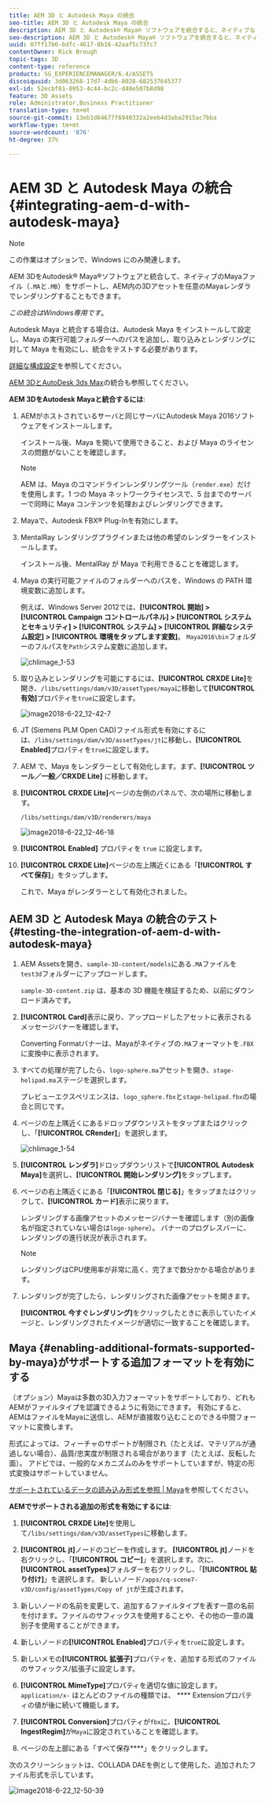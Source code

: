 ```yaml
---
title: AEM 3D と Autodesk Maya の統合
seo-title: AEM 3D と Autodesk Maya の統合
description: AEM 3D と Autodesk® Maya® ソフトウェアを統合すると、ネイティブな Maya ファイル（.MA および .MB）のサポートを有効化し、利用可能な Maya レンダラーを使用して AEM で 3D アセットをレンダリングできます。
seo-description: AEM 3D と Autodesk® Maya® ソフトウェアを統合すると、ネイティブな Maya ファイル（.MA および .MB）のサポートを有効化し、利用可能な Maya レンダラーを使用して AEM で 3D アセットをレンダリングできます。
uuid: 07ff17b6-bdfc-4617-8b16-42aaf5c73fc7
contentOwner: Rick Brough
topic-tags: 3D
content-type: reference
products: SG_EXPERIENCEMANAGER/6.4/ASSETS
discoiquuid: 3d063268-17d7-4db6-8028-682537645377
exl-id: 52ecbf81-0953-4c44-bc2c-d40e507b8d98
feature: 3D Assets
role: Administrator,Business Practitioner
translation-type: tm+mt
source-git-commit: 13eb1d64677f6940332a2eeb4d3aba2915ac7bba
workflow-type: tm+mt
source-wordcount: '876'
ht-degree: 37%

---
```


# AEM 3D と Autodesk Maya の統合 {#integrating-aem-d-with-autodesk-maya}

>[!NOTE]
>
>この作業はオプションで、Windows にのみ関連します。

AEM 3DをAutodesk® Maya®ソフトウェアと統合して、ネイティブのMayaファイル（`.MA`と`.MB`）をサポートし、AEM内の3Dアセットを任意のMayaレンダラでレンダリングすることもできます。

*この統合はWindows専用です*。

Autodesk Maya と統合する場合は、Autodesk Maya をインストールして設定し、Maya の実行可能フォルダーへのパスを追加し、取り込みとレンダリングに対して Maya を有効にし、統合をテストする必要があります。

[詳細な構成設定](advanced-config-3d.md)を参照してください。

[AEM 3DとAutoDesk 3ds Max](integrating-aem-3d-with-autodesk-3ds-max.md)の統合も参照してください。

**AEM 3DをAutodesk Mayaと統合するには**:

1. AEMがホストされているサーバと同じサーバにAutodesk Maya 2016ソフトウェアをインストールします。

   インストール後、Maya を開いて使用できること、および Maya のライセンスの問題がないことを確認します。

   >[!NOTE]
   >
   >AEM は、Maya のコマンドラインレンダリングツール（`render.exe`）だけを使用します。1 つの Maya ネットワークライセンスで、5 台までのサーバーで同時に Maya コンテンツを処理およびレンダリングできます。

1. Mayaで、Autodesk FBX® Plug-Inを有効にします。
1. MentalRay レンダリングプラグインまたは他の希望のレンダラーをインストールします。

   インストール後、MentalRay が Maya で利用できることを確認します。

1. Maya の実行可能ファイルのフォルダーへのパスを、Windows の PATH 環境変数に追加します。

   例えば、Windows Server 2012では、**[!UICONTROL 開始] > [!UICONTROL Campaign コントロールパネル] > [!UICONTROL システムとセキュリティ] > [!UICONTROL システム] > [!UICONTROL 詳細なシステム設定] > [!UICONTROL 環境をタップします変数]**。 `Maya2016\bin`フォルダーのフルパスを`Path`システム変数に追加します。

   ![chlimage_1-53](assets/chlimage_1-53.png)

1. 取り込みとレンダリングを可能にするには、**[!UICONTROL CRXDE Lite]**&#x200B;を開き、`/libs/settings/dam/v3D/assetTypes/maya`に移動して&#x200B;**[!UICONTROL 有効]**&#x200B;プロパティを`true`に設定します。

   ![image2018-6-22_12-42-7](assets/image2018-6-22_12-42-7.png)

1. JT (Siemens PLM Open CAD)ファイル形式を有効にするには、`/libs/settings/dam/v3D/assetTypes/jt`に移動し、**[!UICONTROL Enabled]**&#x200B;プロパティを`true`に設定します。
1. AEM で、Maya をレンダラーとして有効化します。まず、**[!UICONTROL ツール／一般／CRXDE Lite]** に移動します。
1. **[!UICONTROL CRXDE Lite]**&#x200B;ページの左側のパネルで、次の場所に移動します。

   `/libs/settings/dam/v3D/renderers/maya`

   ![image2018-6-22_12-46-18](assets/image2018-6-22_12-46-18.png)

1. **[!UICONTROL Enabled]** プロパティを `true` に設定します。

1. **[!UICONTROL CRXDE Lite]**&#x200B;ページの左上隅近くにある「**[!UICONTROL すべて保存]**」をタップします。

   これで、Maya がレンダラーとして有効化されました。

## AEM 3D と Autodesk Maya の統合のテスト  {#testing-the-integration-of-aem-d-with-autodesk-maya}

1. AEM Assetsを開き、`sample-3D-content/models`にある`.MA`ファイルを`test3d`フォルダーにアップロードします。

   `sample-3D-content.zip` は、基本の 3D 機能を検証するため、以前にダウンロード済みです。 

1. **[!UICONTROL Card]**&#x200B;表示に戻り、アップロードしたアセットに表示されるメッセージバナーを確認します。

   Converting Formatバナーは、Mayaがネイティブの`.MA`フォーマットを`.FBX`に変換中に表示されます。

1. すべての処理が完了したら、`logo-sphere.ma`アセットを開き、`stage-helipad.ma`ステージを選択します。

   プレビューエクスペリエンスは、`logo_sphere.fbx`と`stage-helipad.fbx`の場合と同じです。

1. ページの左上隅近くにあるドロップダウンリストをタップまたはクリックし、「**[!UICONTROL CRender]**」を選択します。

   ![chlimage_1-54](assets/chlimage_1-54.png)

1. **[!UICONTROL レンダラ]**&#x200B;ドロップダウンリストで&#x200B;**[!UICONTROL Autodesk Maya]**&#x200B;を選択し、**[!UICONTROL 開始レンダリング]**&#x200B;をタップします。
1. ページの右上隅近くにある「**[!UICONTROL 閉じる]**」をタップまたはクリックして、**[!UICONTROL カード]**&#x200B;表示に戻ります。

   レンダリングする画像アセットのメッセージバナーを確認します（別の画像名が指定されていない場合は`logo-sphere`）。 バナーのプログレスバーに、レンダリングの進行状況が表示されます。

   >[!NOTE]
   >
   >レンダリングはCPU使用率が非常に高く、完了まで数分かかる場合があります。

1. レンダリングが完了したら、レンダリングされた画像アセットを開きます。

   **[!UICONTROL 今すぐレンダリング]**&#x200B;をクリックしたときに表示していたイメージと、レンダリングされたイメージが適切に一致することを確認します。

## Maya {#enabling-additional-formats-supported-by-maya}がサポートする追加フォーマットを有効にする

（オプション）Mayaは多数の3D入力フォーマットをサポートしており、どれもAEMがファイルタイプを認識できるように有効にできます。 有効にすると、AEMはファイルをMayaに送信し、AEMが直接取り込むことのできる中間フォーマットに変換します。

形式によっては、フィーチャのサポートが制限され（たとえば、マテリアルが通過しない場合）、品質/忠実度が制限される場合があります（たとえば、反転した面）。 アドビでは、一般的なメカニズムのみをサポートしていますが、特定の形式変換はサポートしていません。

[サポートされているデータの読み込み形式を参照 | Maya](https://knowledge.autodesk.com/support/maya/learn-explore/caas/CloudHelp/cloudhelp/2016/ENU/Maya/files/GUID-69BC066D-D4D8-4B12-900C-CF42E798A5D6-htm.html)を参照してください。

**AEMでサポートされる追加の形式を有効にするには**:

1. **[!UICONTROL CRXDE Lite]**&#x200B;を使用して`/libs/settings/dam/v3D/assetTypes`に移動します。
1. **[!UICONTROL jt]**&#x200B;ノードのコピーを作成します。 **[!UICONTROL jt]**&#x200B;ノードを右クリックし、「**[!UICONTROL コピー]**」を選択します。次に、**[!UICONTROL assetTypes]**&#x200B;フォルダーを右クリックし、「**[!UICONTROL 貼り付け]**」を選択します。 新しいノード`/apps/cq-scene7-v3D/config/assetTypes/Copy of jt`が生成されます。
1. 新しいノードの名前を変更して、追加するファイルタイプを表す一意の名前を付けます。ファイルのサフィックスを使用することや、その他の一意の識別子を使用することができます。

1. 新しいノードの&#x200B;**[!UICONTROL Enabled]**&#x200B;プロパティを`true`に設定します。

1. 新しいメモの&#x200B;**[!UICONTROL 拡張子]**&#x200B;プロパティを、追加する形式のファイルのサフィックス/拡張子に設定します。
1. **[!UICONTROL MimeType]**&#x200B;プロパティを適切な値に設定します。 `application/x-` ほとんどのファイルの種類では、 **** Extensionプロパティの値が後に続いて機能します。
1. **[!UICONTROL Conversion]**&#x200B;プロパティが`fbx`に、**[!UICONTROL IngestRegim]**&#x200B;が`Maya`に設定されていることを確認します。
1. ページの左上部にある「すべて保存&#x200B;****」をクリックします。

次のスクリーンショットは、COLLADA DAEを例として使用した、追加されたファイル形式を示しています。

![image2018-6-22_12-50-39](assets/image2018-6-22_12-50-39.png)
